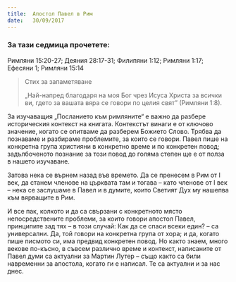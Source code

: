 ```yaml
---
title:  Апостол Павел в Рим
date:   30/09/2017
---
```


### За тази седмица прочетете:
Римляни 15:20-27; Деяния 28:17-31; Филипяни 1:12; Римляни 1:17; Ефесяни 1; Римляни 15:14

> <p>Стих за запаметяване</p>
> „Най-напред благодаря на моя Бог чрез Исуса Христа за всички ви, гдето за вашата вяра се говори по целия свят” (Римляни 1:8). 

За изучаващия „Посланието към римляните“ е важно да разбере историческия контекст на книгата. Контекстът винаги е от ключово значение, когато се опитваме да разберем Божието Слово. Трябва да познаваме и разбираме проблемите, за които се говори. Павел пише на конкретна група християни в конкретно време и по конкретен повод; задълбоченото познание за този повод до голяма степен ще е от полза в нашето изучаване.

Затова нека се върнем назад във времето. Да се пренесем в Рим от I век, да станем членове на църквата там и тогава – като членове от I век – нека се заслушаме в Павел и в думите, които Светият Дух му нашепва към вярващите в Рим.

И все пак, колкото и да са свързани с конкретното място непосредствените проблеми, за които говори апостол Павел, принципите зад тях – в този случай: Как да се спаси всеки един? – са универсални. Да, той говори на конкретна група от хора; и да, когато пише писмото си, има предвид конкретен повод. Но както знаем, много векове по-късно, в съвсем различно време и контекст, написаните от Павел думи са актуални за Мартин Лутер – също както са били навременни за апостола, когато ги е написал. Те са актуални и за нас днес.